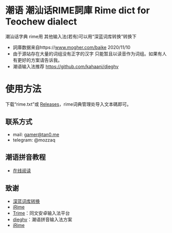 # 潮语 潮汕话RIME詞庫 Rime dict for Teochew dialect
潮汕话字典 rime用 其他输入法(若有)可以用“深蓝词库转换”转换下
- 詞庫数据来自https://www.mogher.com/baike 2020/11/10
- 由于源站存在大量的词组没有正字的汉字 只能暂且以读音作为词组。如果有人有更好的方案请告诉我。
- 潮语输入法推荐 https://github.com/kahaani/dieghv
# 使用方法
下载“rime.txt”或 [Releases](https://github.com/ciskonc/diosuasvdiang/releases)，rime词典管理处导入文本碼即可。

## 联系方式
- mail: gamer@tan0.me
- telegram: @mozzaq

## 潮语拼音教程
- [在线阅读](https://kahaani.github.io/gatian)


## 致谢

- [深蓝词库转换](https://github.com/studyzy/imewlconverter)
- [iRime](https://github.com/jimmy54/iRime)
- [Trime](https://github.com/osfans/trime)：同文安卓输入法平台
- [dieghv](https://github.com/kahaani/dieghv)：潮语拼音输入法方案
- [iRime](https://github.com/jimmy54/iRime)
